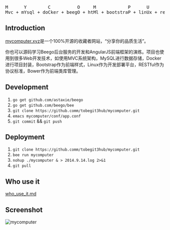 <pre>
M      Y        C          O     M            P      U       T         E          R
Mvc + mYsql + doCker + beegO + htMl + bootstraP + linUx + resTful + bowEr + angulaR
</pre>

## Introduction

[mycomputer.xyz](http://mycomputer.xyz)是一个100%开源的收藏者网站，“分享你的品质生活”。

你也可以源码学习Beego后台服务的开发和AngularJS前端框架的演练。项目也使用到很多Web开发技术，如使用MVC系统架构，MySQL进行数据存储，Docker进行项目封装，Bootstrap作为前端样式，Linux作为开发部署平台，RESTful作为协议标准，Bower作为前端类库管理。

## Development

1. `go get github.com/astaxie/beego`
2. `go get github.com/beego/bee`
3. `git clone https://github.comm/tobegit3hub/mycomputer.git`
4. `emacs mycomputer/conf/app.conf`
5. `git commit` && `git push`

## Deployment

1. `git clone https://github.comm/tobegit3hub/mycomputer.git`
2. `bee run mycomputer`
3. `nohup ./mycomputer & > 2014.9.14.log 2>&1`
4. `git pull`

## Who use it

[who_use_it.md](https://raw.github.com/tobegit3hub/mycomputer/master/who_use_it.md)

## Screenshot

![mycomputer](https://raw.github.com/tobegit3hub/mycomputer/master/screenshot.png)